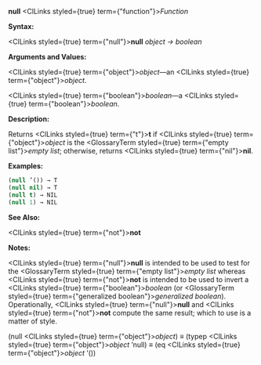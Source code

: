 **null** <ClLinks styled={true} term={"function"}><i>Function</i></ClLinks> 



**Syntax:** 



<ClLinks styled={true} term={"null"}><b>null</b></ClLinks> *object → boolean* 



**Arguments and Values:** 



<ClLinks styled={true} term={"object"}><i>object</i></ClLinks>—an <ClLinks styled={true} term={"object"}><i>object</i></ClLinks>. 



<ClLinks styled={true} term={"boolean"}><i>boolean</i></ClLinks>—a <ClLinks styled={true} term={"boolean"}><i>boolean</i></ClLinks>. 







 



 



**Description:** 



Returns <ClLinks styled={true} term={"t"}><b>t</b></ClLinks> if <ClLinks styled={true} term={"object"}><i>object</i></ClLinks> is the <GlossaryTerm styled={true} term={"empty list"}><i>empty list</i></GlossaryTerm>; otherwise, returns <ClLinks styled={true} term={"nil"}><b>nil</b></ClLinks>. 



**Examples:**
```lisp
(null ’()) → T 
(null nil) → T 
(null t) → NIL 
(null 1) → NIL 
```
**See Also:** 



<ClLinks styled={true} term={"not"}><b>not</b></ClLinks> 



**Notes:** 



<ClLinks styled={true} term={"null"}><b>null</b></ClLinks> is intended to be used to test for the <GlossaryTerm styled={true} term={"empty list"}><i>empty list</i></GlossaryTerm> whereas <ClLinks styled={true} term={"not"}><b>not</b></ClLinks> is intended to be used to invert a <ClLinks styled={true} term={"boolean"}><i>boolean</i></ClLinks> (or <GlossaryTerm styled={true} term={"generalized boolean"}><i>generalized boolean</i></GlossaryTerm>). Operationally, <ClLinks styled={true} term={"null"}><b>null</b></ClLinks> and <ClLinks styled={true} term={"not"}><b>not</b></ClLinks> compute the same result; which to use is a matter of style. 



(null <ClLinks styled={true} term={"object"}><i>object</i></ClLinks>) *≡* (typep <ClLinks styled={true} term={"object"}><i>object</i></ClLinks> ’null) *≡* (eq <ClLinks styled={true} term={"object"}><i>object</i></ClLinks> ’()) 



